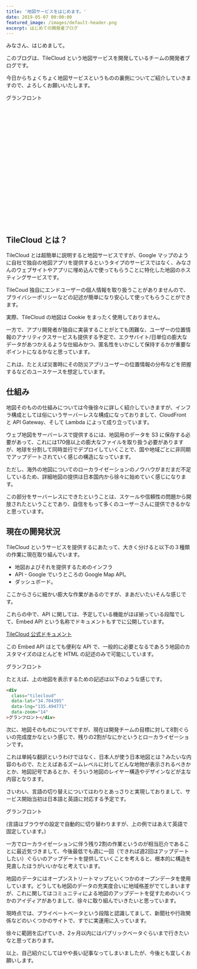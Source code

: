 ```yaml
---
title: '地図サービスをはじめます。'
date: 2019-05-07 00:00:00
featured_image: /images/default-header.png
excerpt: はじめての開発者ブログ
---
```


みなさん、はじめまして。

このブログは、TileCloud という地図サービスを開発しているチームの開発者ブログです。

今日からちょくちょく地図サービスというものの裏側についてご紹介していきますので、よろしくお願いいたします。

<div
  style="height: 350px;"
  class="tilecloud"
  data-lat="35.65810422222222"
  data-lng="139.74135747222223"
  data-zoom="16"
  data-style="tilecloud-basic-3d"
  data-marker="off"
>グランフロント</div>


## TileCloud とは？

TileCloud とは超簡単に説明すると地図サービスですが、Google マップのように自社で独自の地図アプリを提供するというタイプのサービスではなく、みなさんのウェブサイトやアプリに埋め込んで使ってもらうことに特化した地図のホスティングサービスです。

TileCoud 独自にエンドユーザーの個人情報を取り扱うことがありませんので、プライバシーポリシーなどの記述が簡単になり安心して使ってもらうことができます。

実際、TileCloud の地図は Cookie をまったく使用しておりません。

一方で、アプリ開発者が独自に実装することがとても困難な、ユーザーの位置情報のアナリティクスサービスも提供する予定で、エクサバイト/日単位の膨大なデータがあつかえるような仕組みかつ、匿名性をいかにして保持するかが重要なポイントになるかなと思っています。

これは、たとえば災害時にその防災アプリユーザーの位置情報の分布などを把握するなどのユースケースを想定しています。

## 仕組み

地図そのものの仕組みについては今後徐々に詳しく紹介していきますが、インフラ構成としては俗にいうサーバーレスな構成になっておりまして、CloudFront と API Gateway、そして Lambda によって成り立っています。

ウェブ地図をサーバーレスで提供するには、地図用のデータを S3 に保存する必要があって、これには170億以上の膨大なファイルを取り扱う必要がありますが、地球を分割して同時並行でデプロイしていくことで、国や地域ごとに非同期でアップデートされていく感じの構造になっています。

ただし、海外の地図についてのローカライゼーションのノウハウがまだまだ不足しているため、詳細地図の提供は日本国内から徐々に始めていく感じになります。

この部分をサーバーレスにできたということは、スケールや信頼性の問題から開放されたということであり、自信をもって多くのユーザーさんに提供できるかなと思っています。

## 現在の開発状況

TileCloud というサービスを提供するにあたって、大きく分けると以下の３種類の作業に現在取り組んでいます。

* 地図およびそれを提供するためのインフラ
* API - Google でいうところの Google Map API。
* ダッシュボード。

ここからさらに細かい膨大な作業があるのですが、まあだいたいそんな感じです。

これらの中で、API に関しては、予定している機能がほぼ揃っている段階でして、Embed API という名称でドキュメントもすでに公開しています。

[TileCloud 公式ドキュメント](https://docs.tilecloud.io/)

この Embed API はとても便利な API で、一般的に必要となるであろう地図のカスタマイズのほとんどを HTML の記述のみで可能にしています。

<div
  class="tilecloud"
  data-lat="34.704395"
  data-lng="135.494771"
  data-zoom="14"
  data-fullscreen-control="on"
>グランフロント</div>

たとえば、上の地図を表示するための記述は以下のような感じです。

```html
<div
  class="tilecloud"
  data-lat="34.704395"
  data-lng="135.494771"
  data-zoom="14"
>グランフロント</div>
```

次に、地図そのものについてですが、現在は開発チームの目標に対して8割ぐらいの完成度かなという感じで、残りの2割がなにかというとローカライゼーションです。

これは単純な翻訳というわけではなく、日本人が使う日本地図とは？みたいな内容のもので、たとえばあるズームレベルに対してどんな地物が表示されるべきかとか、地図記号であるとか、そういう地図のレイヤー構造やデザインなどが主な内容となります。

さいわい、言語の切り替えについてはわりとあっさりと実現しておりまして、サービス開始当初は日本語と英語に対応する予定です。

<div
  class="tilecloud"
  data-lat="34.704395"
  data-lng="135.494771"
  data-zoom="14"
  data-lang="en"
>グランフロント</div>

(言語はブラウザの設定で自動的に切り替わりますが、上の例ではあえて英語で固定しています。)

一方でローカライゼーションに伴う残り2割の作業というのが相当厄介であることに最近気づきまして、今後最低でも週に一回（できれば週2回はアップデートしたい）ぐらいのアップデートを提供していくことを考えると、根本的に構造を見直したほうがいいかなと考えています。

地図のデータにはオープンストリートマップといくつかのオープンデータを使用しています。どうしても地図のデータの充実度合いに地域格差がでてしまいますが、これに関してはコミュニティによる地図のアップデートを促すためのいくつかのアイディアがありまして、徐々に取り組んでいきたいと思っています。

現時点では、プライベートベータという段階と認識してまして、新聞社や行政関係などのいくつかのサイトで、すでに実運用に入っています。

徐々に範囲を広げていき、2ヶ月以内にはパブリックベータぐらいまで行きたいなと思っております。

以上、自己紹介にしてはやや長い記事なってしまいましたが、今後とも宜しくお願いします。
